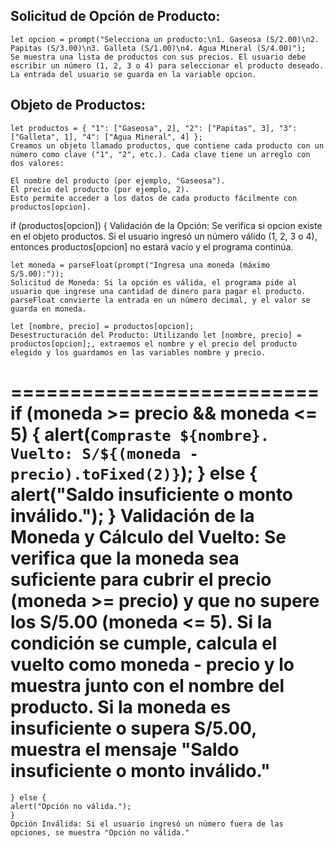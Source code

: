 ## Solicitud de Opción de Producto:
    let opcion = prompt("Selecciona un producto:\n1. Gaseosa (S/2.00)\n2. Papitas (S/3.00)\n3. Galleta (S/1.00)\n4. Agua Mineral (S/4.00)");
    Se muestra una lista de productos con sus precios. El usuario debe escribir un número (1, 2, 3 o 4) para seleccionar el producto deseado. La entrada del usuario se guarda en la variable opcion.

## Objeto de Productos: 
    let productos = { "1": ["Gaseosa", 2], "2": ["Papitas", 3], "3": ["Galleta", 1], "4": ["Agua Mineral", 4] };
    Creamos un objeto llamado productos, que contiene cada producto con un número como clave ("1", "2", etc.). Cada clave tiene un arreglo con dos valores:

    El nombre del producto (por ejemplo, "Gaseosa").
    El precio del producto (por ejemplo, 2).
    Esto permite acceder a los datos de cada producto fácilmente con productos[opcion].

 if (productos[opcion]) {
    Validación de la Opción: Se verifica si opcion existe en el objeto productos. Si el usuario ingresó un número válido (1, 2, 3 o 4), entonces productos[opcion] no estará vacío y el programa continúa.


    let moneda = parseFloat(prompt("Ingresa una moneda (máximo S/5.00):"));
    Solicitud de Moneda: Si la opción es válida, el programa pide al usuario que ingrese una cantidad de dinero para pagar el producto. parseFloat convierte la entrada en un número decimal, y el valor se guarda en moneda.

    let [nombre, precio] = productos[opcion];
    Desestructuración del Producto: Utilizando let [nombre, precio] = productos[opcion];, extraemos el nombre y el precio del producto elegido y los guardamos en las variables nombre y precio.
==========================
    if (moneda >= precio && moneda <= 5) {
        alert(`Compraste ${nombre}. Vuelto: S/${(moneda - precio).toFixed(2)}`);
    } else {
        alert("Saldo insuficiente o monto inválido.");
    }
    Validación de la Moneda y Cálculo del Vuelto:
    Se verifica que la moneda sea suficiente para cubrir el precio (moneda >= precio) y que no supere los S/5.00 (moneda <= 5).
    Si la condición se cumple, calcula el vuelto como moneda - precio y lo muestra junto con el nombre del producto.
    Si la moneda es insuficiente o supera S/5.00, muestra el mensaje "Saldo insuficiente o monto inválido."
===========================
    } else {
    alert("Opción no válida.");
    }
    Opción Inválida: Si el usuario ingresó un número fuera de las opciones, se muestra "Opción no válida."